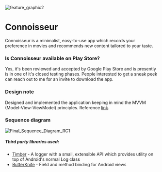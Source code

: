 ![feature_graphic2](https://user-images.githubusercontent.com/827584/80867056-bad66680-8caf-11ea-8692-2bac88e4c0d3.png)

# Connoisseur
Connoisseur is a minimalist, easy-to-use app which records your preference in movies and recommends new content tailored to your taste.

### Is Connoisseur available on Play Store? 
Yes, it's been reviewed and accepted by Google Play Store and is presently is in one of it's closed testing phases. 
People interested to get a sneak peek can reach out to me for an invite to download the app.

### Design note
Designed and implemented the application keeping in mind the MVVM (Model-View-ViewModel) principles. 
Reference [link](https://developer.android.com/jetpack/docs/guide).

### Sequence diagram 
![Final_Sequence_Diagram_RC1](https://user-images.githubusercontent.com/827584/80867188-6384c600-8cb0-11ea-9287-fbae731236a0.png)

##### Third party libraries used: 
* [Timber](http://jakewharton.github.io/timber/) - A logger with a small, extensible API which provides utility on top of Android's normal Log class
* [ButterKnife](http://jakewharton.github.io/butterknife/) - Field and method binding for Android views
